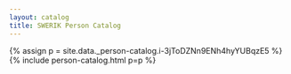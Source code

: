 ```yaml
---
layout: catalog
title: SWERIK Person Catalog
---
```

{% assign p = site.data._person-catalog.i-3jToDZNn9ENh4hyYUBqzE5 %}
{% include person-catalog.html p=p %}


